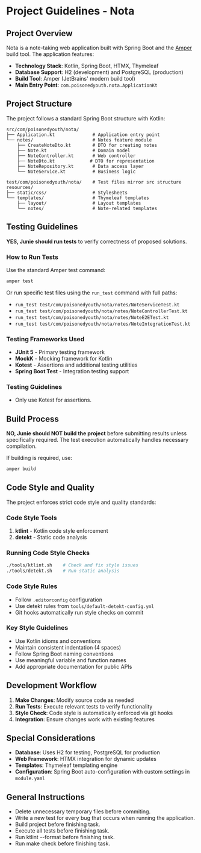 # Project Guidelines - Nota

## Project Overview

Nota is a note-taking web application built with Spring Boot and the [Amper](https://github.com/JetBrains/amper) build tool. The application features:

- **Technology Stack**: Kotlin, Spring Boot, HTMX, Thymeleaf
- **Database Support**: H2 (development) and PostgreSQL (production)
- **Build Tool**: Amper (JetBrains' modern build tool)
- **Main Entry Point**: `com.poisonedyouth.nota.ApplicationKt`

## Project Structure

The project follows a standard Spring Boot structure with Kotlin:

```
src/com/poisonedyouth/nota/
├── Application.kt              # Application entry point
└── notes/                      # Notes feature module
    ├── CreateNoteDto.kt        # DTO for creating notes
    ├── Note.kt                 # Domain model
    ├── NoteController.kt       # Web controller
    ├── NoteDto.kt             # DTO for representation
    ├── NoteRepository.kt       # Data access layer
    └── NoteService.kt          # Business logic

test/com/poisonedyouth/nota/    # Test files mirror src structure
resources/
├── static/css/                 # Stylesheets
└── templates/                  # Thymeleaf templates
    ├── layout/                 # Layout templates
    └── notes/                  # Note-related templates
```

## Testing Guidelines

**YES, Junie should run tests** to verify correctness of proposed solutions.

### How to Run Tests

Use the standard Amper test command:
```bash
amper test
```

Or run specific test files using the `run_test` command with full paths:
- `run_test test/com/poisonedyouth/nota/notes/NoteServiceTest.kt`
- `run_test test/com/poisonedyouth/nota/notes/NoteControllerTest.kt`
- `run_test test/com/poisonedyouth/nota/notes/NoteE2ETest.kt`
- `run_test test/com/poisonedyouth/nota/notes/NoteIntegrationTest.kt`

### Testing Frameworks Used
- **JUnit 5** - Primary testing framework
- **MockK** - Mocking framework for Kotlin
- **Kotest** - Assertions and additional testing utilities
- **Spring Boot Test** - Integration testing support

### Testing Guidelines
- Only use Kotest for assertions.

## Build Process

**NO, Junie should NOT build the project** before submitting results unless specifically required. The test execution automatically handles necessary compilation.

If building is required, use:
```bash
amper build
```

## Code Style and Quality

The project enforces strict code style and quality standards:

### Code Style Tools
1. **ktlint** - Kotlin code style enforcement
2. **detekt** - Static code analysis

### Running Code Style Checks
```bash
./tools/ktlint.sh    # Check and fix style issues
./tools/detekt.sh    # Run static analysis
```

### Code Style Rules
- Follow `.editorconfig` configuration
- Use detekt rules from `tools/default-detekt-config.yml`
- Git hooks automatically run style checks on commit

### Key Style Guidelines
- Use Kotlin idioms and conventions
- Maintain consistent indentation (4 spaces)
- Follow Spring Boot naming conventions
- Use meaningful variable and function names
- Add appropriate documentation for public APIs

## Development Workflow

1. **Make Changes**: Modify source code as needed
2. **Run Tests**: Execute relevant tests to verify functionality
3. **Style Check**: Code style is automatically enforced via git hooks
4. **Integration**: Ensure changes work with existing features

## Special Considerations

- **Database**: Uses H2 for testing, PostgreSQL for production
- **Web Framework**: HTMX integration for dynamic updates
- **Templates**: Thymeleaf templating engine
- **Configuration**: Spring Boot auto-configuration with custom settings in `module.yaml`

## General Instructions
- Delete unnecessary temporary files before commiting.
- Write a new test for every bug that occurs when running the application.
- Build project before finishing task.
- Execute all tests before finishing task.
- Run ktlint --format before finishing task.
- Run make check before finishing task.
